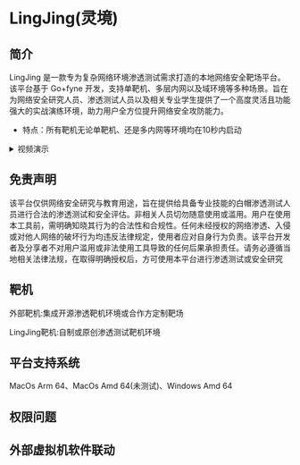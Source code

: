# LingJing(灵境)  

## 简介
LingJing 是一款专为复杂网络环境渗透测试需求打造的本地网络安全靶场平台。该平台基于 Go+fyne 开发，支持单靶机、多层内网以及域环境等多种场景。旨在为网络安全研究人员、渗透测试人员以及相关专业学生提供了一个高度灵活且功能强大的实战演练环境，助力用户全方位提升网络安全攻防能力。

- 特点：所有靶机无论单靶机、还是多内网等环境均在10秒内启动

<details>
  <summary>视频演示</summary>

        123<details>
      <summary>   视频演示</summary>
  这里是折叠后的内容。只有在用户点击标题时，这部分内容才会显示。
           </details>

</details>

## 免责声明
该平台仅供网络安全研究与教育用途，旨在提供给具备专业技能的白帽渗透测试人员进行合法的渗透测试和安全评估。非相关人员切勿随意使用或滥用。用户在使用本工具前，需明确知晓其行为的合法性和合规性。任何未经授权的网络渗透、入侵或对他人网络的破坏行为均违反法律规定，使用者应对自身行为负责。该平台开发者及分享者不对用户滥用或非法使用工具导致的任何后果承担责任。请务必遵循当地相关法律法规，在取得明确授权后，方可使用本平台进行渗透测试或安全研究

## 靶机
外部靶机:集成开源渗透靶机环境或合作方定制靶场

LingJing靶机:自制或原创渗透测试靶机环境

## 平台支持系统
MacOs Arm 64、MacOs Amd 64(未测试)、Windows Amd 64

## 权限问题

## 外部虚拟机软件联动



